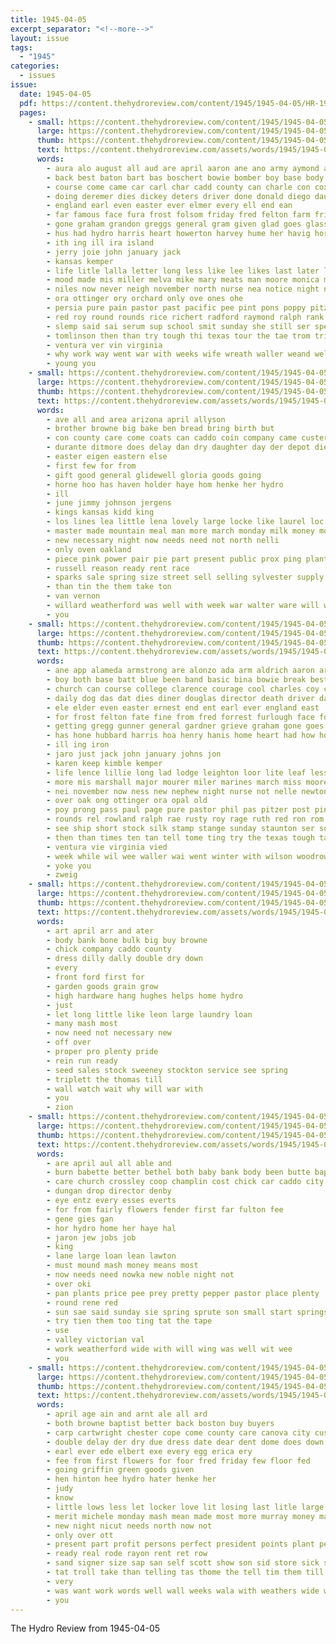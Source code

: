```yaml
---
title: 1945-04-05
excerpt_separator: "<!--more-->"
layout: issue
tags:
  - "1945"
categories:
  - issues
issue:
  date: 1945-04-05
  pdf: https://content.thehydroreview.com/content/1945/1945-04-05/HR-1945-04-05.pdf
  pages:
    - small: https://content.thehydroreview.com/content/1945/1945-04-05/small/HR-1945-04-05-01.jpg
      large: https://content.thehydroreview.com/content/1945/1945-04-05/large/HR-1945-04-05-01.jpg
      thumb: https://content.thehydroreview.com/content/1945/1945-04-05/thumbnails/HR-1945-04-05-01.jpg
      text: https://content.thehydroreview.com/assets/words/1945/1945-04-05/HR-1945-04-05-01.txt
      words:
        - aura alo august all aud are april aaron ane ano army aymond ard and arm
        - back best baton bart bas boschert bowie bomber boy base body balboa baker been bis boys basic but brother bright berle break begin battles bragg buy
        - course come came car carl char cadd county can charle con cox class collen credit craig christian count college camp church carruth cook card
        - doing deremer dies dickey deters driver done donald diego daughter day doring days douglas darden death dukes dick
        - england earl even easter ever elmer every ell end ean
        - far famous face fura frost folsom friday fred felton farm friends fort fing furlough fried fon franc french flow fer frank from frum for
        - gone graham grandon greggs general gram given glad goes glass getting germany games
        - hus had hydro harris heart howerton harvey hume her havig hore hand hinton hubbard hood harry hai hile home how has held
        - ith ing ill ira island
        - jerry joie john january jack
        - kansas kemper
        - life litle lalla letter long less like lee likes last later left lou lea leighton lunch
        - mood made mis miller melva mike mary meats man moore monica means miles marilyn mies matter monday milton marines messimer mise medal major members meade march
        - niles now never neigh november north nurse nea notice night new noth not naples ned nephew newton
        - ora ottinger ory orchard only ove ones ohe
        - persia pure pain pastor past pacific pee pint pons poppy pitzer page peal pitz prance people phil paul pryor
        - red roy round rounds rice richert radford raymond ralph rank ree
        - slemp said sai serum sup school smit sunday she still ser speed sump seed stamps son six sale set short saw smith sia sister staunton save sich seem sept staff san service see soon second steve sann supply state sang sar south soe santa sayer schol states
        - tomlinson then than try tough thi texas tour the tae trom trip ton tie tell teach tine
        - ventura ver vin virginia
        - why work way went war with weeks wife wreath waller weand well word was wave wayne will wilson woodrow week won
        - young you
    - small: https://content.thehydroreview.com/content/1945/1945-04-05/small/HR-1945-04-05-02.jpg
      large: https://content.thehydroreview.com/content/1945/1945-04-05/large/HR-1945-04-05-02.jpg
      thumb: https://content.thehydroreview.com/content/1945/1945-04-05/thumbnails/HR-1945-04-05-02.jpg
      text: https://content.thehydroreview.com/assets/words/1945/1945-04-05/HR-1945-04-05-02.txt
      words:
        - ave all and area arizona april allyson
        - brother browne big bake ben bread bring birth but
        - con county care come coats can caddo coin company came custer cushion cure cost city cotton coffee
        - durante ditmore does delay dan dry daughter day der depot die duckett duce
        - easter eigen eastern else
        - first few for from
        - gift good general glidewell gloria goods going
        - horne hoo has haven holder haye hom henke her hydro
        - ill
        - june jimmy johnson jergens
        - kings kansas kidd king
        - los lines lea little lena lovely large locke like laurel loc
        - master made mountain meal man more march monday milk money most
        - new necessary night now needs need not north nelli
        - only oven oakland
        - piece pink power pair pie part present public prox ping plant poly persons pro per parent
        - russell reason ready rent race
        - sparks sale spring size street sell selling sylvester supply see saturday soon sunday sailor sallie store service sis
        - than tin the them take ton
        - van vernon
        - willard weatherford was well with week war walter ware will want weeks
        - you
    - small: https://content.thehydroreview.com/content/1945/1945-04-05/small/HR-1945-04-05-03.jpg
      large: https://content.thehydroreview.com/content/1945/1945-04-05/large/HR-1945-04-05-03.jpg
      thumb: https://content.thehydroreview.com/content/1945/1945-04-05/thumbnails/HR-1945-04-05-03.jpg
      text: https://content.thehydroreview.com/assets/words/1945/1945-04-05/HR-1945-04-05-03.txt
      words:
        - ane app alameda armstrong are alonzo ada arm aldrich aaron arr ard april army ani all august and
        - boy both base batt blue been band basic bina bowie break best ber bera bliss bown buy basta back begin boschert body ben beans boa
        - church can course college clarence courage cool charles coy christian coral county cure cas come cox class chester camp child clar carruth cari crea cat came chi cook care cand chee cartel chet con cane cue cos credit
        - daily dog das dat dies diner douglas director death driver days danger doctor during diego dea dinser day deter dickey deer doing duncan daughter ded donald dukes deremer desire
        - ele elder even easter ernest end ent earl ever england east
        - for frost felton fate fine from fred forrest furlough face folsom frum fay famous fell france fairly few franklin flora first frank froese fried farm fores flow fort french
        - getting gregg gunner general gardner grieve graham gone goes glad gil given grandson gave germany
        - has hone hubbard harris hoa henry hanis home heart had how howerton harry hood held hand hatfield harvey hurt hafer him her hopkins hydro hest hinton
        - ill ing iron
        - jaro just jack john january johns jon
        - karen keep kimble kemper
        - life lence lillie long lad lodge leighton loor lite leaf less letter lan liv liss learned lucius like libera last ler lee
        - more mis marshall major mourer miler marines march miss moore miles messimer much may mae maria many monday means matter mayer made most mare medal master
        - nei november now ness new nephew night nurse not nelle newton never
        - over oak ong ottinger ora opal old
        - poy prong pass paul page pure pastor phil pas pitzer post ping poppy poe pal pata pacific par pryor pain peart past peete
        - rounds rel rowland ralph rae rusty roy rage ruth red ron rom radford richert ross
        - see ship short stock silk stamp stange sunday staunton ser south son sank steve said she schoo supply state second san seen school sale saturday slemp sister save staff sul scarf still service soo skill sunda states shell santa stair
        - then than times ten tan tell tome ting try the texas tough tae ties tine thea thee
        - ventura vie virginia vied
        - week while wil wee waller wai went winter with wilson woodrow was will weeks water wife weil war why work won way wreath wood welfare well walle weatherford
        - yoke you
        - zweig
    - small: https://content.thehydroreview.com/content/1945/1945-04-05/small/HR-1945-04-05-04.jpg
      large: https://content.thehydroreview.com/content/1945/1945-04-05/large/HR-1945-04-05-04.jpg
      thumb: https://content.thehydroreview.com/content/1945/1945-04-05/thumbnails/HR-1945-04-05-04.jpg
      text: https://content.thehydroreview.com/assets/words/1945/1945-04-05/HR-1945-04-05-04.txt
      words:
        - art april arr and ater
        - body bank bone bulk big buy browne
        - chick company caddo county
        - dress dilly dally double dry down
        - every
        - front ford first for
        - garden goods grain grow
        - high hardware hang hughes helps home hydro
        - just
        - let long little like leon large laundry loan
        - many mash most
        - now need not necessary new
        - off over
        - proper pro plenty pride
        - rein run ready
        - seed sales stock sweeney stockton service see spring
        - triplett the thomas till
        - wall watch wait why will war with
        - you
        - zion
    - small: https://content.thehydroreview.com/content/1945/1945-04-05/small/HR-1945-04-05-05.jpg
      large: https://content.thehydroreview.com/content/1945/1945-04-05/large/HR-1945-04-05-05.jpg
      thumb: https://content.thehydroreview.com/content/1945/1945-04-05/thumbnails/HR-1945-04-05-05.jpg
      text: https://content.thehydroreview.com/assets/words/1945/1945-04-05/HR-1945-04-05-05.txt
      words:
        - are april aul all able and
        - burn babette better bethel both baby bank body been butte baptist buyers bradley
        - care church crossley coop champlin cost chick car caddo city call come con county
        - dungan drop director denby
        - eye entz every esses everts
        - for from fairly flowers fender first far fulton fee
        - gene gies gan
        - hor hydro home her haye hal
        - jaron jew jobs job
        - king
        - lane large loan lean lawton
        - must mound mash money means most
        - now needs need nowka new noble night not
        - over oki
        - pan plants price pee prey pretty pepper pastor place plenty
        - round rene red
        - sun sae said sunday sie spring sprute son small start springs station shee smith special
        - try tien them too ting tat the tape
        - use
        - valley victorian val
        - work weatherford wide with will wing was well wit wee
        - you
    - small: https://content.thehydroreview.com/content/1945/1945-04-05/small/HR-1945-04-05-06.jpg
      large: https://content.thehydroreview.com/content/1945/1945-04-05/large/HR-1945-04-05-06.jpg
      thumb: https://content.thehydroreview.com/content/1945/1945-04-05/thumbnails/HR-1945-04-05-06.jpg
      text: https://content.thehydroreview.com/assets/words/1945/1945-04-05/HR-1945-04-05-06.txt
      words:
        - april age ain and arnt ale all ard
        - both browne baptist better back boston buy buyers
        - carp cartwright chester cope come county care canova city custer call cary cotton col capri caddo champlin chick church
        - double delay der dry due dress date dear dent dome does down
        - earl ever ede elbert exe every egg erica ery
        - fee from first flowers for foor fred friday few floor fed
        - going griffin green goods given
        - hen hinton hee hydro hater henke her
        - judy
        - know
        - little lows less let locker love lit losing last litle large
        - merit michele monday mash mean made most more murray money mac muslin mow
        - new night nicut needs north now not
        - only over ott
        - present part profit persons perfect president points plant per penne paper
        - ready real rode rayon rent ret row
        - sand signer size sap san self scott show son sid store sick sell ster service saturday sweet sam sunday street see stay sale
        - tat troll take than telling tas thome the tell tim them till tast
        - very
        - was want work words well wall weeks wala with weathers wide wait will webb weatherford wil war welcome
        - you
---
```


The Hydro Review from 1945-04-05

<!--more-->

